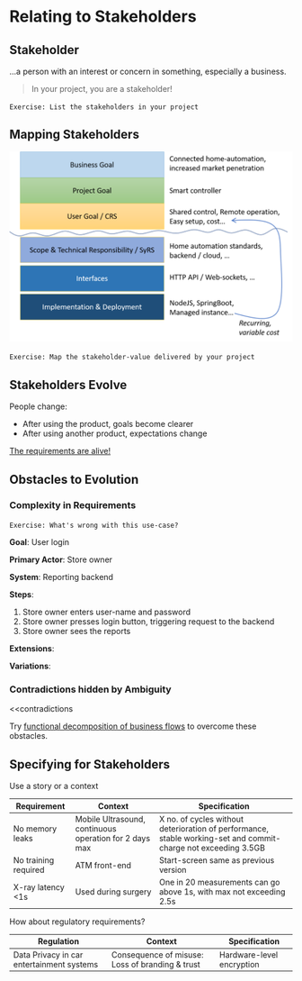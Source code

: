 # Relating to Stakeholders

## Stakeholder

...a person with an interest or concern in something, especially a business.

> In your project, you are a stakeholder!

`Exercise: List the stakeholders in your project`

## Mapping Stakeholders

![value-chain](images/value-chain.png "value chain")

`Exercise: Map the stakeholder-value delivered by your project`

## Stakeholders Evolve

People change:

- After using the product, goals become clearer
- After using another product, expectations change

[The requirements are alive!](modeling-live-requirements.md)

## Obstacles to Evolution

### Complexity in Requirements

`Exercise: What's wrong with this use-case?`

**Goal**: User login

**Primary Actor**: Store owner

**System**: Reporting backend

**Steps**:

1. Store owner enters user-name and password
1. Store owner presses login button, triggering request to the backend
1. Store owner sees the reports

**Extensions**:

**Variations**:

### Contradictions hidden by Ambiguity
<<contradictions

Try [functional decomposition of business flows](modeling-business-flows.md)
to overcome these obstacles.

## Specifying for Stakeholders

Use a story or a context

<!-- markdownlint-disable MD013 -->
Requirement | Context | Specification
---|---|---
No memory leaks | Mobile Ultrasound, continuous operation for 2 days max | X no. of cycles without deterioration of performance, stable working-set and commit-charge not exceeding 3.5GB
No training required | ATM front-end | Start-screen same as previous version
X-ray latency <1s | Used during surgery | One in 20 measurements can go above 1s, with max not exceeding 2.5s

How about regulatory requirements?

Regulation | Context | Specification
---|---|---
Data Privacy in car entertainment systems | Consequence of misuse: Loss of branding & trust | Hardware-level encryption
